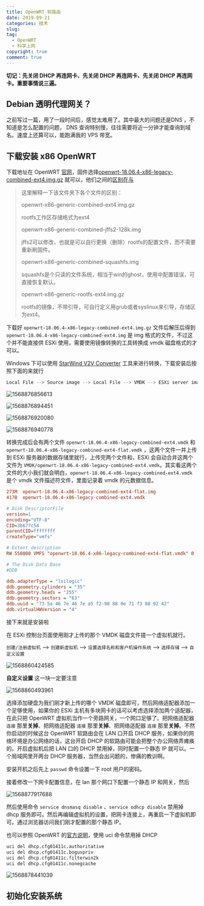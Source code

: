 ```yaml
---
title: OpenWRT 软路由
date: 2019-09-21
categories: 技术
slug:
tag:
  - OpenWRT
  - 科学上网
copyright: true
comment: true
---
```


**切记：先关闭 DHCP 再连网卡、先关闭 DHCP 再连网卡、先关闭 DHCP 再连网卡。重要事情说三遍。**

## Debian 透明代理网关？

之前写过一篇，用了一段时间后，感觉太难用了。其中最大的问题还是DNS ，不知道是怎么配置的问题， DNS 查询特别慢，往往需要将近一分钟才能查询到域名。速度上还算可以，能跑满我的 VPS 带宽。

## 下载安装 x86 OpenWRT

下载地址在 OpenWRT [官网](https://downloads.openwrt.org/releases/18.06.4/targets/x86/generic/)，固件选择[openwrt-18.06.4-x86-legacy-combined-ext4.img.gz](https://downloads.openwrt.org/releases/18.06.4/targets/x86/legacy/openwrt-18.06.4-x86-legacy-combined-ext4.img.gz) 就可以，他们之间的[区别在与](https://antkillerfarm.github.io/linux/2015/02/01/Openwrt.html)

> 这里解释一下该文件夹下各个文件的区别：
>
> openwrt-x86-generic-combined-ext4.img.gz
>
> rootfs工作区存储格式为ext4
>
> openwrt-x86-generic-combined-jffs2-128k.img
>
> jffs2可以修改，也就是可以自行更换（删除）rootfs的配置文件，而不需要重新刷固件。
>
> openwrt-x86-generic-combined-squashfs.img
>
> squashfs是个只读的文件系统，相当于win的ghost，使用中配置错误，可直接恢复默认。
>
> openwrt-x86-generic-rootfs-ext4.img.gz
>
> rootfs的镜像，不带引导，可自行定义用grub或者syslinux来引导，存储区为ext4。

下载好 `openwrt-18.06.4-x86-legacy-combined-ext4.img.gz` 文件后解压后得到 `openwrt-18.06.4-x86-legacy-combined-ext4.img` 是 img 格式的文件，不过这个并不能直接供 ESXi 使用，需要使用镜像转换的工具转换成 vmdk 磁盘格式的才可以。

Windows 下可以使用 [StarWind V2V Converter](https://www.starwindsoftware.com/starwind-v2v-converter) 工具来进行转换，下载安装后按照下面的来就行

```bash
Local File --> Source image --> Local File --> VMDK --> ESXi server image
```

![1568876856613](./img/1568876856613.png)

![1568876894451](./img/1568876894451.png)

![1568876920080](./img/1568876920080.png)

![1568876940778](./img/1568876940778.png)

转换完成后会有两个文件 `openwrt-18.06.4-x86-legacy-combined-ext4.vmdk` 和 `openwrt-18.06.4-x86-legacy-combined-ext4-flat.vmdk` ，这两个文件一并上传到 ESXi 服务器的数据存储里就行，上传完两个文件和，ESXi 会自动合并这两个文件为 `VMDK/openwrt-18.06.4-x86-legacy-combined-ext4.vmdk`。其实看这两个文件的大小我们就会明白，`openwrt-18.06.4-x86-legacy-combined-ext4.vmdk` 是个 vmdk 文件描述符文件，里面记录着 vmdk 的元数据信息。

```ini
273M  openwrt-18.06.4-x86-legacy-combined-ext4-flat.img
417B  openwrt-18.06.4-x86-legacy-combined-ext4.vmdk
```

```ini
# Disk DescriptorFile
version=1
encoding="UTF-8"
CID=3b677c54
parentCID=ffffffff
createType="vmfs"

# Extent description
RW 558080 VMFS "openwrt-18.06.4-x86-legacy-combined-ext4-flat.vmdk" 0

# The Disk Data Base
#DDB

ddb.adapterType = "lsilogic"
ddb.geometry.cylinders = "35"
ddb.geometry.heads = "255"
ddb.geometry.sectors = "63"
ddb.uuid = "73 5a 46 7e 46 7e a5 f2-98 88 0e 71 f3 88 92 42"
ddb.virtualHWVersion = "4"
```

接下来就是安装啦

在 ESXi 控制台页面使用刚才上传的那个 VMDK 磁盘文件搓一个虚拟机就行。

`创建/注册虚拟机` --> `创建新虚拟机` --> `设置选择名称和客户机操作系统` –-> `选择存储` --> `自定义设置`

![1568860424585](./img/1568860424585.png)

**自定义设置** 这一块一定要注意

![1568860493961](./img/1568860493961.png)

选择添加硬盘为我们刚才新上传的哪个 VMDK 磁盘即可，然后网络适配器添加一个足够使用，如果你的 ESXi 主机有多块网卡的话可以考虑选择添加两个适配器，在此只把 OpenWRT 虚拟机当作一个旁路网关，一个网口足够了。把网络适配器 `连接` 那里**关掉**、把网络适配器 `连接` 那里**关掉**、把网络适配器 `连接` 那里**关掉**。不然你启动的时候这台 OpenWRT 软路由会在 LAN 口开启 DHCP 服务，如果你的网络环境是办公网络的话，这台开启 DHCP 的软路由可能会把整个办公网络弄瘫痪的。开启虚拟机后把 LAN 口的 DHCP 禁用掉，同时配置一个静态 IP 就可以。一个局域网里开两台 DHCP 服务器，当然会出问题的，惨痛的教训啊。

安装开机之后先上 `passwd` 命令设置一下 root 用户的密码。

接着修改一下网卡配置信息，在 lan 那个网口下配置一个静态 IP 和网关，然后

![1568877917688](./img/1568877917688.png)

然后使用命令 `service dnsmasq disable` 、`service odhcp disable`  禁用掉 dhcp 服务即可。然后再编辑虚拟机的设置，把网卡连接上，再重启一下虚拟机即可。通过浏览器访问我们刚才配置的那个静态 IP。

也可以参照 OpenWRT 的[官方说明](https://openwrt.org/docs/guide-user/base-system/dhcp)，使用 uci 命令禁用掉 DHCP

```bash
uci del dhcp.cfg01411c.authoritative
uci del dhcp.cfg01411c.boguspriv
uci del dhcp.cfg01411c.filterwin2k
uci del dhcp.cfg01411c.nonegcache
```

![1568878441039](./img/1568878441039.png)

## 初始化安装系统
